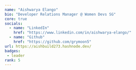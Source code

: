 ```yaml
---
name: "Aishwarya Elango"
bio: "Developer Relations Manager @ Women Devs SG"
core: true
socials:
  - name: "LinkedIn"
    href: "https://www.linkedin.com/in/aishwarya-elango/"
  - name: "Github"
    href: "https://github.com/grymoon5"
url: https://aishbuild273.hashnode.dev/
badges:
 - leader
rank: 5
---
```


